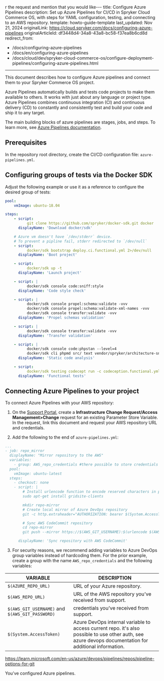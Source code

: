 r the request and mention that you would like---
title: Configure Azure Pipelines
description: Set up Azure Pipelines for CI/CD in Spryker Cloud Commerce OS, with steps for YAML configuration, testing, and connecting to an AWS repository.
template: howto-guide-template
last_updated: Nov 21, 2024
originalLink: https://cloud.spryker.com/docs/configuring-azure-pipelines
originalArticleId: df3448d4-34a8-43a8-bc58-f37ea8b6cd8d
redirect_from:
  - /docs/configuring-azure-pipelines
  - /docs/en/configuring-azure-pipelines
  - /docs/cloud/dev/spryker-cloud-commerce-os/configure-deployment-pipelines/configuring-azure-pipelines.html
---

This document describes how to configure Azure pipelines and connect them to your Spryker Commerce OS project.

Azure Pipelines automatically builds and tests code projects to make them available to others. It works with just about any language or project type. Azure Pipelines combines continuous integration (CI) and continuous delivery (CD) to constantly and consistently test and build your code and ship it to any target.

The main building blocks of azure pipelines are stages, jobs, and steps. To learn more, see [Azure Pipelines documentation](https://docs.microsoft.com/en-us/azure/devops/pipelines/?view=azure-devops).

## Prerequisites

In the repository root directory, create the CI/CD configuration file: `azure-pipelines.yml`.

## Configuring groups of tests via the Docker SDK

Adjust the following example or use it as a reference to configure the desired group of tests:

```yaml
pool:
    vmImage: ubuntu-18.04

steps:
    - script:
          git clone https://github.com/spryker/docker-sdk.git docker
      displayName: 'Download docker/sdk'

    # Azure vm doesn't have `/dev/stderr` device.
    # To prevent a pipline fail, stderr redirected to `/dev/null`
    - script:
          docker/sdk bootstrap deploy.ci.functional.yml 2>/dev/null
      displayName: 'Boot project'

    - script:
          docker/sdk up -t
      displayName: 'Launch project'

    - script: |
          docker/sdk console code:sniff:style
      displayName: 'Code style check'

    - script: |
          docker/sdk console propel:schema:validate -vvv
          docker/sdk console propel:schema:validate-xml-names -vvv
          docker/sdk console transfer:validate -vvv
      displayName: 'Propel schemas validation'

    - script: |
          docker/sdk console transfer:validate -vvv
      displayName: 'Transfer validation'

    - script: |
          docker/sdk console code:phpstan --level=4
          docker/sdk cli phpmd src/ text vendor/spryker/architecture-sniffer/src/ruleset.xml --minimumpriority 2
      displayName: 'Static code analysis'

    - script:
          docker/sdk testing codecept run -c codeception.functional.yml
      displayName: 'Functional tests'
  ```

## Connecting Azure Pipelines to your project

To connect Azure Pipelines with your AWS repository:
1. On the [Support Portal](https://support.spryker.com), create a **Infrastructure Change Request/Access Management>Change** request for an existing Parameter Store Variable. In the request, link this document and request your AWS repository URL and credentials.

2. Add the following to the end of `azure-pipelines.yml`:
```yaml
...
- job: repo_mirror
  displayName: "Mirror repository to the AWS"
  variables:
    - group: AWS_repo_credentials #there possible to store credentials and use them in the different pipelines
  pool:
    vmImage: ubuntu-latest
  steps:
    - checkout: none
    - script: |
        # Install urlencode function to encode reserved characters in passwords
        sudo apt-get install gridsite-clients

        mkdir repo-mirror
        # Create local mirror of Azure DevOps repository
        git -c http.extraheader="AUTHORIZATION: bearer $(System.AccessToken)" clone --mirror $(AZURE_REPO_URL) repo-mirror

        # Sync AWS CodeCommit repository
        cd repo-mirror
        git push --mirror https://$(AWS_GIT_USERNAME):$(urlencode $(AWS_GIT_PASSWORD))@$(AWS_REPO_URL)

      displayName: 'Sync repository with AWS CodeCommit'
```

3. For security reasons, we recommend adding variables to Azure DevOps group variables instead of hardcoding them. For the prior example, create a group with the name `AWS_repo_credentials` and the following variables:

| VARIABLE | DESCRIPTION |
| - | - |
| `$(AZURE_REPO_URL)` |  URL of your Azure repository. |
| `$(AWS_REPO_URL)` |  URL of the AWS repository you’ve received from support. |
| `$(AWS_GIT_USERNAME)` and `$(AWS_GIT_PASSWORD)` |  credentials you’ve received from support. |
| `$(System.AccessToken)` |  Azure DevOps internal variable to access current repo.  it's also possible to use other auth, see azure devops documentation for additional information. |

https://learn.microsoft.com/en-us/azure/devops/pipelines/repos/pipeline-options-for-git

You’ve configured Azure pipelines.

